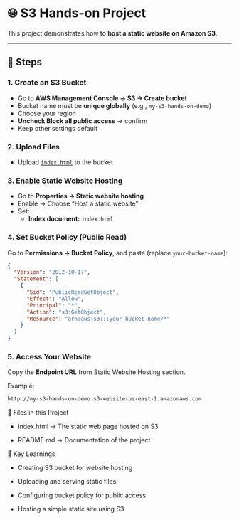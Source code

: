 # 🌐 S3 Hands-on Project

This project demonstrates how to **host a static website on Amazon S3**.

---

## 📝 Steps

### 1. Create an S3 Bucket
- Go to **AWS Management Console → S3 → Create bucket**
- Bucket name must be **unique globally** (e.g., `my-s3-hands-on-demo`)
- Choose your region
- **Uncheck Block all public access** → confirm
- Keep other settings default

### 2. Upload Files
- Upload [`index.html`](./index.html) to the bucket

### 3. Enable Static Website Hosting
- Go to **Properties → Static website hosting**
- Enable → Choose “Host a static website”
- Set:
  - **Index document:** `index.html`

### 4. Set Bucket Policy (Public Read)
Go to **Permissions → Bucket Policy**, and paste (replace `your-bucket-name`):

```json
{
  "Version": "2012-10-17",
  "Statement": [
    {
      "Sid": "PublicReadGetObject",
      "Effect": "Allow",
      "Principal": "*",
      "Action": "s3:GetObject",
      "Resource": "arn:aws:s3:::your-bucket-name/*"
    }
  ]
}
```

### 5. Access Your Website
Copy the **Endpoint URL** from Static Website Hosting section.

Example:
```bash
http://my-s3-hands-on-demo.s3-website-us-east-1.amazonaws.com
```

📂 Files in this Project

- index.html → The static web page hosted on S3

- README.md → Documentation of the project

🎯 Key Learnings

- Creating S3 bucket for website hosting

- Uploading and serving static files

- Configuring bucket policy for public access

- Hosting a simple static site using S3
